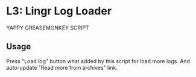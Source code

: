 L3: Lingr Log Loader
====================

YAPPY GREASEMONKEY SCRIPT

## Usage

Press "Load log" button what added by this script for load more logs.
And auto-update "Read more from archives" link.
